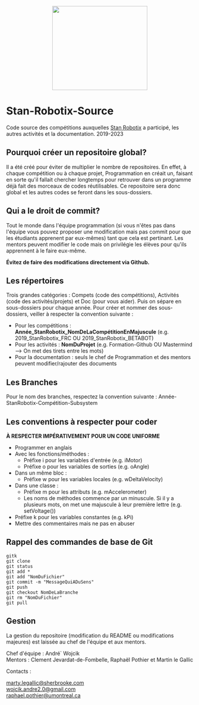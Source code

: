 <p align="center">
  <img width="256" height="226" src="https://stanrobotix.files.wordpress.com/2017/01/cropped-cropped-equipe-stan-logo2.jpg">
</p>

# Stan-Robotix-Source
Code source des compétitions auxquelles [Stan Robotix](https://stanrobotix6622.com/) a participé, les autres activités et la documentation.
2019-2023

## Pourquoi créer un repositoire global?
Il a été créé pour éviter de multiplier le nombre de repositoires. En effet, à chaque compétition ou à chaque projet, Programmation en créait un, faisant en sorte qu'il fallait chercher
longtemps pour retrouver dans un programme déjà fait des morceaux de codes réutilisables.
Ce repositoire sera donc global et les autres codes se feront dans les sous-dossiers.

## Qui a le droit de commit?
Tout le monde dans l'équipe programmation (si vous n'êtes pas dans l'équipe vous pouvez proposer une modification mais pas commit pour que les étudiants apprenent par eux-mêmes) tant que cela est pertinant. Les mentors peuvent modifier le code mais on privilégie les élèves pour qu'ils apprennent à le faire eux-même.

**Évitez de faire des modifications directement via Github.**  

## Les répertoires
Trois grandes catégories : Compets (code des compétitions), Activités (code des activités/projets) et Doc (pour vous aider).
Puis on sépare en sous-dossiers pour chaque année.
Pour créer et nommer des sous-dossiers, veiller à respecter la convention suivante :
- Pour les compétitions : **Année_StanRobotix_NomDeLaCompétitionEnMajuscule** (e.g. 2019_StanRobotix_FRC OU 2019_StanRobotix_BETABOT)
- Pour les activités : **NomDuProjet** (e.g. Formation-Github OU Mastermind --> On met des tirets entre les mots)
- Pour la documentation : seuls le chef de Programmation et des mentors peuvent modifier/rajouter des documents

## Les Branches
Pour le nom des branches, respectez la convention suivante :
Année-StanRobotix-Compétition-Subsystem

## Les conventions à respecter pour coder
**À RESPECTER IMPÉRATIVEMENT POUR UN CODE UNIFORME**
- Programmer en anglais
- Avec les fonctions/méthodes :
  - Préfixe i pour les variables d'entrée (e.g. iMotor)
  - Préfixe o pour les variables de sorties (e.g. oAngle)
- Dans un même bloc :
  - Préfixe w pour les variables locales (e.g. wDeltaVelocity)
- Dans une classe :
  - Préfixe m pour les attributs (e.g. mAccelerometer)
  - Les noms de méthodes commence par un minuscule. Si il y a plusieurs mots, on met une majuscule à leur première lettre (e.g. setVoltage())
- Préfixe k pour les variables constantes (e.g. kPi)
- Mettre des commentaires mais ne pas en abuser

## Rappel des commandes de base de Git
```
gitk
git clone
git status
git add *
git add "NomDuFichier"
git commit -m "MessageQuiADuSens"
git push
git checkout NomDeLaBranche
git rm "NomDuFichier"
git pull
```
## Gestion
La gestion du repositoire (modification du README ou modifications majeures) est laissée au chef de l'équipe et aux mentors.


Chef d'équipe : André` Wojcik<br>
Mentors : Clement Jevardat-de-Fombelle, Raphaël Pothier et Martin le Gallic

Contacts :

marty.legallic@sherbrooke.com <br>
wojcik.andre2.0@gmail.com <br>
raphael.pothier@umontreal.ca <br>
<br>
